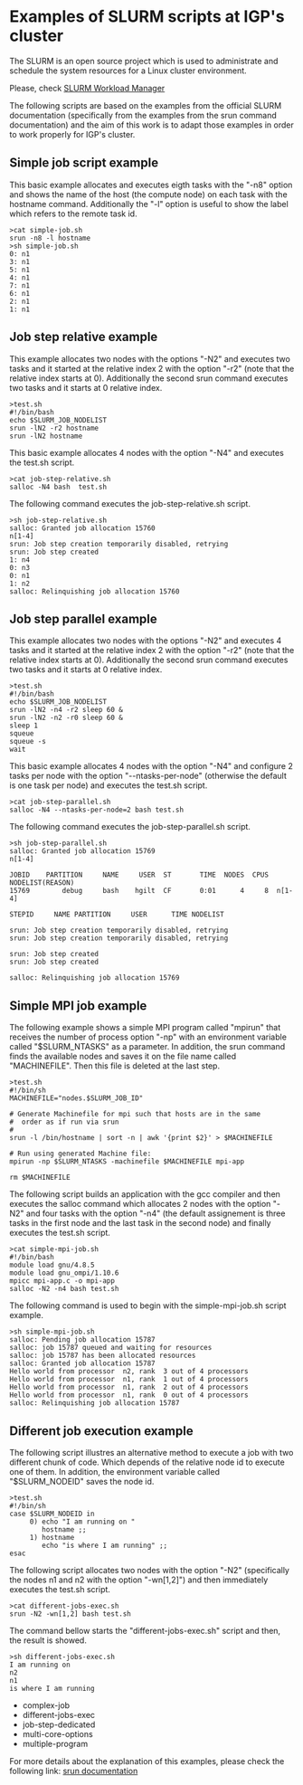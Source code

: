 # Examples of SLURM scripts at IGP's cluster

The SLURM is an open source project which is used to administrate and schedule the system resources for a Linux cluster environment. 

Please, check [SLURM Workload Manager](https://slurm.schedmd.com/ "SLURM Official Webpage")
 
The following scripts are based on the examples from the official SLURM documentation (specifically from the examples from the srun command documentation) and the aim of this
 work is to adapt those examples in order to work properly for IGP's cluster.

## Simple job script example
This basic example allocates and executes eigth tasks with the "-n8" option and shows the name of the host (the compute node) on each task with the hostname command. Additionally the "-l" option is useful to show the label which refers to the remote task id.
```
>cat simple-job.sh
srun -n8 -l hostname
>sh simple-job.sh
0: n1
3: n1
5: n1
4: n1
7: n1
6: n1
2: n1
1: n1
```

## Job step relative example
This example allocates two nodes with the options "-N2" and executes two tasks and it started at the relative index 2 with the option "-r2" (note that the relative index starts at 0).
Additionally the second srun command executes two tasks and it starts at 0 relative index.
```
>test.sh 
#!/bin/bash
echo $SLURM_JOB_NODELIST
srun -lN2 -r2 hostname
srun -lN2 hostname
```
This basic example allocates 4 nodes with the option "-N4" and executes the test.sh script.
```
>cat job-step-relative.sh
salloc -N4 bash  test.sh
```
The following command executes the job-step-relative.sh script.
```
>sh job-step-relative.sh 
salloc: Granted job allocation 15760
n[1-4]
srun: Job step creation temporarily disabled, retrying
srun: Job step created
1: n4
0: n3
0: n1
1: n2
salloc: Relinquishing job allocation 15760
```

## Job step parallel example
This example allocates two nodes with the options "-N2" and executes 4 tasks and it started at the relative index 2 with the option "-r2" (note that the relative index starts at 0).
Additionally the second srun command executes two tasks and it starts at 0 relative index.
```
>test.sh 
#!/bin/bash
echo $SLURM_JOB_NODELIST
srun -lN2 -n4 -r2 sleep 60 &
srun -lN2 -n2 -r0 sleep 60 &
sleep 1
squeue
squeue -s
wait
```
This basic example allocates 4 nodes with the option "-N4" and configure 2 tasks per node with the option "--ntasks-per-node" (otherwise the default is one task per node) and executes the test.sh script.
```
>cat job-step-parallel.sh
salloc -N4 --ntasks-per-node=2 bash test.sh
```
The following command executes the job-step-parallel.sh script.
```
>sh job-step-parallel.sh 
salloc: Granted job allocation 15769
n[1-4]

JOBID    PARTITION     NAME     USER  ST       TIME  NODES  CPUS  NODELIST(REASON)
15769        debug     bash    hgilt  CF       0:01      4     8  n[1-4]

STEPID     NAME PARTITION     USER      TIME NODELIST

srun: Job step creation temporarily disabled, retrying
srun: Job step creation temporarily disabled, retrying

srun: Job step created
srun: Job step created

salloc: Relinquishing job allocation 15769
```

## Simple MPI job example
The following example shows a simple MPI program called "mpirun" that receives the number of process option "-np" with an environment variable called "$SLURM_NTASKS" as a parameter. In addition, the srun command finds the available nodes and saves it on the file name called "MACHINEFILE". Then this file is deleted at the last step.
```
>test.sh 
#!/bin/sh
MACHINEFILE="nodes.$SLURM_JOB_ID"

# Generate Machinefile for mpi such that hosts are in the same
#  order as if run via srun
#
srun -l /bin/hostname | sort -n | awk '{print $2}' > $MACHINEFILE

# Run using generated Machine file:
mpirun -np $SLURM_NTASKS -machinefile $MACHINEFILE mpi-app

rm $MACHINEFILE
```
The following script builds an application with the gcc compiler and then executes the salloc command which allocates 2 nodes with the option "-N2" and four tasks with the option "-n4" (the default assignement is three tasks in the first node and the last task in the second node) and finally executes the test.sh script.
```
>cat simple-mpi-job.sh
#!/bin/bash
module load gnu/4.8.5
module load gnu_ompi/1.10.6
mpicc mpi-app.c -o mpi-app
salloc -N2 -n4 bash test.sh
```
The following command is used to begin with the simple-mpi-job.sh script example.
```
>sh simple-mpi-job.sh
salloc: Pending job allocation 15787
salloc: job 15787 queued and waiting for resources
salloc: job 15787 has been allocated resources
salloc: Granted job allocation 15787
Hello world from processor  n2, rank  3 out of 4 processors
Hello world from processor  n1, rank  1 out of 4 processors
Hello world from processor  n1, rank  2 out of 4 processors
Hello world from processor  n1, rank  0 out of 4 processors
salloc: Relinquishing job allocation 15787
```

## Different job execution example
The following script illustres an alternative method to execute a job with two different chunk of code. Which depends of the relative node id to execute one of them. In addition, the environment variable called "$SLURM_NODEID" saves the node id.
```
>test.sh 
#!/bin/sh
case $SLURM_NODEID in
     0) echo "I am running on "
        hostname ;;
     1) hostname
        echo "is where I am running" ;;
esac
```
The following script allocates two nodes with the option "-N2" (specifically the nodes n1 and n2 with the option "-wn[1,2]") and then immediately executes the test.sh script.
```
>cat different-jobs-exec.sh
srun -N2 -wn[1,2] bash test.sh
```
The command bellow starts the "different-jobs-exec.sh" script and then, the result is showed.
```
>sh different-jobs-exec.sh 
I am running on 
n2
n1
is where I am running
```

- complex-job
- different-jobs-exec
- job-step-dedicated
- multi-core-options
- multiple-program

For more details about the explanation of this examples, please check the following link:
[srun documentation](https://slurm.schedmd.com/srun.html "srun command")

